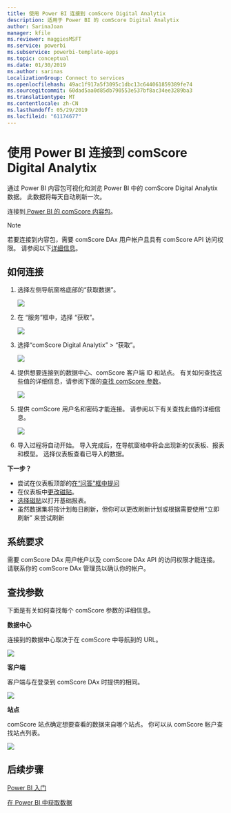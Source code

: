```yaml
---
title: 使用 Power BI 连接到 comScore Digital Analytix
description: 适用于 Power BI 的 comScore Digital Analytix
author: SarinaJoan
manager: kfile
ms.reviewer: maggiesMSFT
ms.service: powerbi
ms.subservice: powerbi-template-apps
ms.topic: conceptual
ms.date: 01/30/2019
ms.author: sarinas
LocalizationGroup: Connect to services
ms.openlocfilehash: 49ac1f917a5f3095c1dbc13c644061859389fe74
ms.sourcegitcommit: 60dad5aa0d85db790553e537bf8ac34ee3289ba3
ms.translationtype: MT
ms.contentlocale: zh-CN
ms.lasthandoff: 05/29/2019
ms.locfileid: "61174677"
---
```

# <a name="connect-to-comscore-digital-analytix-with-power-bi"></a>使用 Power BI 连接到 comScore Digital Analytix
通过 Power BI 内容包可视化和浏览 Power BI 中的 comScore Digital Analytix 数据。 此数据将每天自动刷新一次。

连接到[ Power BI 的 comScore 内容包](https://app.powerbi.com/getdata/services/comscore)。

>[!NOTE]
>若要连接到内容包，需要 comScore DAx 用户帐户且具有 comScore API 访问权限。 请参阅以下[详细信息](#Requirements)。

## <a name="how-to-connect"></a>如何连接
1. 选择左侧导航窗格底部的“获取数据”。
   
   ![](media/service-connect-to-connect-to/getdata.png)
2. 在  “服务”框中，选择  “获取”。
   
   ![](media/service-connect-to-connect-to/services.png)
3. 选择“comScore Digital Analytix”  \>  “获取”。
   
   ![](media/service-connect-to-connect-to/comscore.png)
4. 提供想要连接到的数据中心、comScore 客户端 ID 和站点。 有关如何查找这些值的详细信息，请参阅下面的[查找 comScore 参数](#FindingParams)。
   
   ![](media/service-connect-to-connect-to/parameters.png)
5. 提供 comScore 用户名和密码才能连接。 请参阅以下有关查找此值的详细信息。
   
   ![](media/service-connect-to-connect-to/creds.png)
6. 导入过程将自动开始。 导入完成后，在导航窗格中将会出现新的仪表板、报表和模型。 选择仪表板查看已导入的数据。

**下一步？**

* 尝试在仪表板顶部的[在“问答”框中提问](consumer/end-user-q-and-a.md)
* 在仪表板中[更改磁贴](service-dashboard-edit-tile.md)。
* [选择磁贴](consumer/end-user-tiles.md)以打开基础报表。
* 虽然数据集将按计划每日刷新，但你可以更改刷新计划或根据需要使用“立即刷新”  来尝试刷新

<a name="Requirements"></a>

## <a name="system-requirements"></a>系统要求
需要 comScore DAx 用户帐户以及 comScore DAx API 的访问权限才能连接。 请联系你的 comScore DAx 管理员以确认你的帐户。

<a name="FindingParams"></a>

## <a name="finding-parameters"></a>查找参数
下面是有关如何查找每个 comScore 参数的详细信息。

**数据中心**

连接到的数据中心取决于在 comScore 中导航到的 URL。

![](media/service-connect-to-connect-to/comscore_url.png) 

**客户端**

客户端与在登录到 comScore DAx 时提供的相同。

![](media/service-connect-to-connect-to/comscore_signin.png) 

**站点**

comScore 站点确定想要查看的数据来自哪个站点。 你可以从 comScore 帐户查找站点列表。

![](media/service-connect-to-connect-to/comscore_sites.png)

## <a name="next-steps"></a>后续步骤
[Power BI 入门](service-get-started.md)

[在 Power BI 中获取数据](service-get-data.md)

